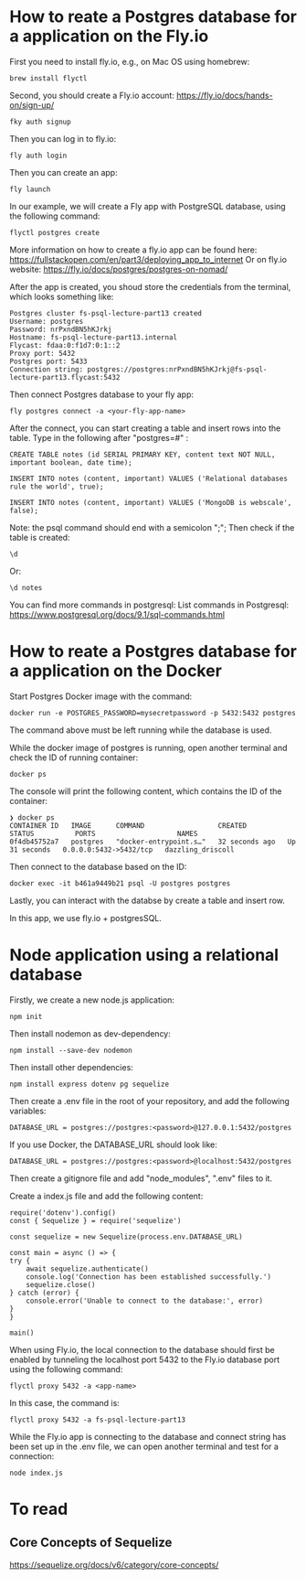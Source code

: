 # How to reate a Postgres database for a application on the Fly.io

First you need to install fly.io, e.g., on Mac OS using homebrew:

    brew install flyctl

Second, you should create a Fly.io account: https://fly.io/docs/hands-on/sign-up/

    fky auth signup

Then you can log in to fly.io:

    fly auth login

Then you can create an app:

    fly launch

In our example, we will create a Fly app with PostgreSQL database, using the following command:

    flyctl postgres create

More information on how to create a fly.io app can be found here: https://fullstackopen.com/en/part3/deploying_app_to_internet
Or on fly.io website: https://fly.io/docs/postgres/postgres-on-nomad/

After the app is created, you shoud store the credentials from the terminal, which looks something like:

    Postgres cluster fs-psql-lecture-part13 created
    Username: postgres
    Password: nrPxndBN5hKJrkj
    Hostname: fs-psql-lecture-part13.internal
    Flycast: fdaa:0:f1d7:0:1::2
    Proxy port: 5432
    Postgres port: 5433
    Connection string: postgres://postgres:nrPxndBN5hKJrkj@fs-psql-lecture-part13.flycast:5432

Then connect Postgres database to your fly app:

    fly postgres connect -a <your-fly-app-name>

After the connect, you can start creating a table and insert rows into the table. Type in the following after "postgres=#" :

    CREATE TABLE notes (id SERIAL PRIMARY KEY, content text NOT NULL, important boolean, date time);

    INSERT INTO notes (content, important) VALUES ('Relational databases rule the world', true);

    INSERT INTO notes (content, important) VALUES ('MongoDB is webscale', false);

Note: the psql command should end with a semicolon ";";
Then check if the table is created:

    \d

Or:

    \d notes

You can find more commands in postgresql: List commands in Postgresql: https://www.postgresql.org/docs/9.1/sql-commands.html

# How to reate a Postgres database for a application on the Docker

Start Postgres Docker image with the command:

    docker run -e POSTGRES_PASSWORD=mysecretpassword -p 5432:5432 postgres

The command above must be left running while the database is used.

While the docker image of postgres is running, open another terminal and check the ID of running container:

    docker ps

The console will print the following content, which contains the ID of the container:

    ❯ docker ps
    CONTAINER ID   IMAGE      COMMAND                  CREATED          STATUS          PORTS                    NAMES
    0f4db45752a7   postgres   "docker-entrypoint.s…"   32 seconds ago   Up 31 seconds   0.0.0.0:5432->5432/tcp   dazzling_driscoll

Then connect to the database based on the ID:

    docker exec -it b461a9449b21 psql -U postgres postgres

Lastly, you can interact with the databse by create a table and insert row.

In this app, we use fly.io + postgresSQL.

# Node application using a relational database

Firstly, we create a new node.js application:

    npm init

Then install nodemon as dev-dependency:

    npm install --save-dev nodemon

Then install other dependencies:

    npm install express dotenv pg sequelize

Then create a .env file in the root of your repository, and add the following variables:

    DATABASE_URL = postgres://postgres:<password>@127.0.0.1:5432/postgres

If you use Docker, the DATABASE_URL should look like:

    DATABASE_URL = postgres://postgres:<password>@localhost:5432/postgres

Then create a gitignore file and add "node_modules", ".env" files to it.

Create a index.js file and add the following content:

    require('dotenv').config()
    const { Sequelize } = require('sequelize')

    const sequelize = new Sequelize(process.env.DATABASE_URL)

    const main = async () => {
    try {
        await sequelize.authenticate()
        console.log('Connection has been established successfully.')
        sequelize.close()
    } catch (error) {
        console.error('Unable to connect to the database:', error)
    }
    }

    main()

When using Fly.io, the local connection to the database should first be enabled by tunneling the localhost port 5432 to the Fly.io database port using the following command:

    flyctl proxy 5432 -a <app-name>

In this case, the command is:

    flyctl proxy 5432 -a fs-psql-lecture-part13

While the Fly.io app is connecting to the database and connect string has been set up in the .env file, we can open another terminal and test for a connection:

    node index.js

# To read

## Core Concepts of Sequelize

https://sequelize.org/docs/v6/category/core-concepts/
